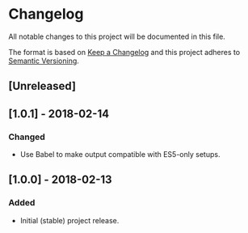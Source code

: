 # Changelog

All notable changes to this project will be documented in this file.

The format is based on [Keep a Changelog](http://keepachangelog.com/en/1.0.0/)
and this project adheres to [Semantic
Versioning](http://semver.org/spec/v2.0.0.html).

## [Unreleased]

## [1.0.1] - 2018-02-14
### Changed
- Use Babel to make output compatible with ES5-only setups.

## [1.0.0] - 2018-02-13
### Added
- Initial (stable) project release.
